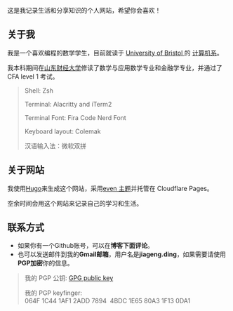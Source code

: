 
这是我记录生活和分享知识的个人网站，希望你会喜欢！

## 关于我

我是一个喜欢编程的数学学生，目前就读于 [ University of Bristol ](https://www.bristol.ac.uk) 的 [计算机系](https://www.bris.ac.uk/engineering/departments/computerscience/)。

我本科期间在[山东财经大学](https://sdufe.edu.cn)修读了数学与应用数学专业和金融学专业，并通过了 CFA level 1 考试。

> Shell: Zsh
>
> Terminal: Alacritty and iTerm2
>
> Terminal Font: Fira Code Nerd Font
>
> Keyboard layout: Colemak
>
> 汉语输入法：微软双拼

## 关于网站

我使用[Hugo](https://gohugo.io)来生成这个网站，采用[even 主题](https://github.com/olOwOlo/hugo-theme-even)并托管在 Cloudflare Pages。

空余时间会用这个网站来记录自己的学习和生活。

## 联系方式

- 如果你有一个Github账号，可以在**博客下面评论**。
- 也可以发送邮件到我的**Gmail邮箱**，用户名是**jiageng.ding**，如果需要请使用**PGP加密**你的信息。

> 我的 PGP 公钥: [GPG public key](https://blog.diing.uk/.well-known/gpg-publickey.txt)
>
> 我的 PGP keyfinger: 064F 1C44 1AF1 2ADD 7894  4BDC 1E65 80A3 1F13 0DA1
